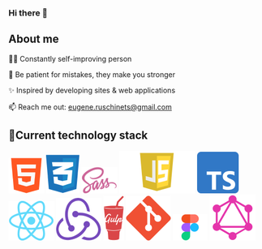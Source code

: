 ### Hi there 👋

## About me 
✍🏻 Constantly self-improving person

🍃 Be patient for mistakes, they make you stronger

✨ Inspired by developing sites & web applications 

📫 Reach me out: eugene.ruschinets@gmail.com

## 📌Current technology stack 
![image](https://github.com/Numed/Numed/blob/main/img/html.png)
![image](https://github.com/Numed/Numed/blob/main/img/css.png)
![image](https://github.com/Numed/Numed/blob/main/img/sass.png)
![image](https://github.com/Numed/Numed/blob/main/img/js.png)
![image](https://github.com/Numed/Numed/blob/main/img/TS.png)
![image](https://github.com/Numed/Numed/blob/main/img/react.png)
![image](https://github.com/Numed/Numed/blob/main/img/redux.png)
![image](https://github.com/Numed/Numed/blob/main/img/gulp.png)
![image](https://github.com/Numed/Numed/blob/main/img/git.png)
![image](https://github.com/Numed/Numed/blob/main/img/figma.png)
![image](https://github.com/Numed/Numed/blob/main/img/GraphQL.png)
